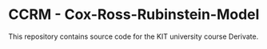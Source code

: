 CCRM - Cox-Ross-Rubinstein-Model
================================

This repository contains source code for the KIT university course Derivate.
